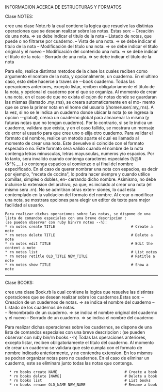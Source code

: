 INFORMACION ACERCA DE ESTRUCTURAS Y FORMATOS

Clase NOTES:

cree una clase Note.rb la cual contiene la logica que resuelve las distintas operaciones que se desean realizar sobre las notas.
Estas son:
    – Creación de una nota.                                   => se debe indicar el titulo de la nota
    – Listado de notas, que puede o no filtrarse por cuaderno. 
    – Vista de una nota.                                      => se debe indicar el titulo de la nota
    – Modificación del título una nota.                       => se debe indicar el titulo original y el nuevo
    – Modificación del contenido una nota.                    => se debe indicar el titulo de la nota
    – Borrado de una nota.                                    => se debe indicar el titulo de la nota
    
Para ello, realice distintos metodos de la clase los cuales reciben como argumento el nombre de la nota, y opcionalmente, un cuaderno. En el ultimo caso, esto 
debe hacerce a traves de --book cuaderno. 
Todas las operaciones anteriores, excepto listar, reciben obligatoriamente el titulo de la nota, y opcional el cuaderno por el que se organiza.
Al momento de crear una nota, en el caso de que no exista el cajon de notas donde se guardaran las mismas (llamado .my_rns), se creara automaticamente en el mo-
mento que se cree la primer nota en el home del usuario (/home/user/.my_rns). A la vez, si no se le indica un cuaderno donde ubicar la nota (o se ingresa la 
opcion --global), creara un cuaderno global para almacenar la misma (y futuras notas que no tengan cuaderno). Por lo contrario, si se le indica un cuaderno, 
validara que exista, y en el caso fallido, se mostrara un mensaje de error al usuario para que cree uno o elija otro cuaderno.
Para validar el formato del nombre, realice un metodo aparte el cual es llamado al momento de crear una nota. Este devuelve si coincide con el formato esperado o no.
Este formato sera valido cuando el nombre de la nota contenga letras minusculas, letras mayusculas, numeros y/o espacios. Por lo tanto, sera invalido cuando contenga
caracteres especiales (!/@#(&^%.,...) o contenga espacios al comienzo o al final del nombre especificado. 
En el caso de querer nombrar una nota con espacios, es decir por ejemplo, "receta de cocina", lo podra hacer siempre y cuando utilice comillas, simples o dobles, en-
cerrando dicho nombre. Asimismo, no debe incluirse la extension del archivo, ya que, es incluido al crear una nota (el mismo sera .rn). No se admitiran otras exten-
siones, lo cual esta contemplado en la validacion del formato del nombre.
Al crear o modificar una nota, se mostrara opciones para elegir un editor de texto para mejor facilidad al usuario.

    Para realizar dichas operaciones sobre las notas, se dispone de una lista de comandos especiales con una breve descripcion :
    (se pueden observar con ruby bin/rn notes --h): 
    * rn notes create TITLE                                   # Create a note
    * rn notes delete TITLE                                   # Delete a note
    * rn notes edit TITLE                                     # Edit the content a note
    * rn notes list                                           # List notes
    * rn notes retitle OLD_TITLE NEW_TITLE                    # Retitle a note
    * rn notes show TITLE                                     # Show a note

-------------------------------------------------------------------------------------------------------------------------------------------------------------------

Clase BOOKS:
    
cree una clase Book.rb la cual contiene la logica que resuelve las distintas operaciones que se desean realizar sobre los cuadernos.Estas son:
– Creacion de un cuadernos de notas.        => se indica el nombre del cuaderno
– Listado de los cuadernos de notas.  
– Renombrado de un cuaderno.                => se indica el nombre original del cuaderno y el nuevo
– Borrado de un cuaderno.                   => se indica el nombre del cuaderno

Para realizar dichas operaciones sobre los cuadernos, se dispone de una lista de comandos especiales con una breve descripcion :
(se pueden observar con ruby bin/rn books --h)
Todas las operaciones anteriores, excepto listar, reciben obligatoriamente el titulo del cuaderno.
Al momento de crear un cuaderno se validara que este cumpla con el formato de nombre indicado anteriormente, y no contendra extension. 
En los mismos se podran organizar notas pero no cuadernos.
En el caso de eliminar un cuaderno, este se eliminara junto todas las notas que contenga.
    
      * rn books create NAME                               # Create a book
      * rn books delete [NAME]                             # Delete a book
      * rn books list                                      # List books
      * rn books rename OLD_NAME NEW_NAME                  # Rename a book
